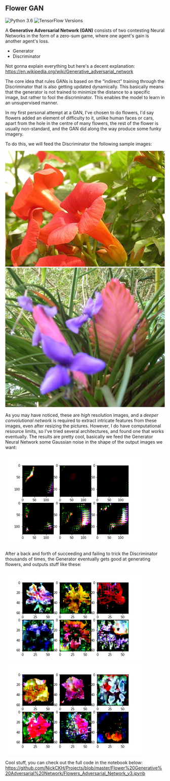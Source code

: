 ## Flower GAN
![Python 3.6](https://img.shields.io/badge/python-3.6-brightgreen)
![TensorFlow Versions](https://img.shields.io/badge/TensorFlow-2.0+-blue.svg)

A **Generative Adversarial Network (GAN)** consists of two contesting Neural Networks in the form of a zero-sum game, where one agent's gain is another agent's loss.
- Generator 
- Discriminator

Not gonna explain everything but here's a decent explanation:
https://en.wikipedia.org/wiki/Generative_adversarial_network

The core idea that rules GANs is based on the “indirect” training through the Discriminator that is also getting updated dynamically. This basically means that the generator is not trained to minimize the distance to a specific image, but rather to fool the discriminator. This enables the model to learn in an unsupervised manner.

In my first personal attempt at a GAN, I've chosen to do flowers, 
I'd say flowers added an element of difficulty to it, unlike human faces or cars, apart from the hole in the centre of many flowers, the rest of the flower is usually non-standard, and the GAN did along the way produce some funky imagery.


To do this, we will feed the Discriminator the following sample images:

![Flower1](https://github.com/NickCKH/Projects/blob/master/Flower%20Generative%20Adversarial%20Network/Sample%20pictures/image_07963.jpg)
![Flower2](https://github.com/NickCKH/Projects/blob/master/Flower%20Generative%20Adversarial%20Network/Sample%20pictures/image_08112.jpg)

As you may have noticed, these are *high* resolution images, and a *deeper convolutional network* is required to extract intricate features from these images, even after resizing the pictures. However, I do have computational resource limits, so I've tried several architectures, and found one that works eventually. The results are pretty cool, basically we feed the Generator Neural Network some Gaussian noise in the shape of the output images we want:

![Input1](https://github.com/NickCKH/Projects/blob/master/Flower%20Generative%20Adversarial%20Network/Input%20pictures/Flower_GAN_plot_v5_500.png)


After a back and forth of succeeding and failing to trick the Discriminator thousands of times, the Generator eventually gets good at generating flowers, and outputs stuff like these: 

![Output1](https://github.com/NickCKH/Projects/blob/master/Flower%20Generative%20Adversarial%20Network/Output%20pictures/Flower_GAN_plot_v5_10300.png)
![Output2](https://github.com/NickCKH/Projects/blob/master/Flower%20Generative%20Adversarial%20Network/Output%20pictures/Flower_GAN_plot_v5_9200.png)

Cool stuff, you can check out the full code in the notebook below: 
https://github.com/NickCKH/Projects/blob/master/Flower%20Generative%20Adversarial%20Network/Flowers_Adversarial_Network_v3.ipynb





